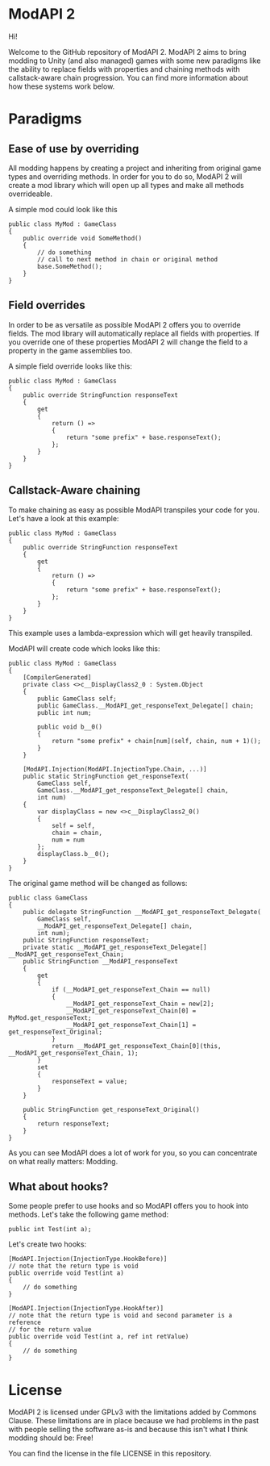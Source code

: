 # ModAPI 2

Hi! 

Welcome to the GitHub repository of ModAPI 2.
ModAPI 2 aims to bring modding to Unity (and also managed) games with some new paradigms like the ability to replace fields with properties and chaining methods with callstack-aware chain progression. You can find more information about how these systems work below.

# Paradigms

## Ease of use by overriding

All modding happens by creating a project and inheriting from original game types and overriding methods. In order for you to do so, ModAPI 2 will create a mod library which will open up all types and make all methods overrideable.

A simple mod could look like this
```
public class MyMod : GameClass
{
	public override void SomeMethod()
	{
		// do something
		// call to next method in chain or original method
		base.SomeMethod(); 
	}
}
```

## Field overrides

In order to be as versatile as possible ModAPI 2 offers you to override fields. The mod library will automatically replace all fields with properties. If you override one of these properties ModAPI 2 will change the field to a property in the game assemblies too.

A simple field override looks like this:
```
public class MyMod : GameClass
{
	public override StringFunction responseText
	{
		get
		{
			return () => 
			{
				return "some prefix" + base.responseText();
			};
		}
	}
}
```

## Callstack-Aware chaining

To make chaining as easy as possible ModAPI transpiles your code for you. Let's have a look at this example:

```
public class MyMod : GameClass
{
	public override StringFunction responseText
	{
		get
		{
			return () => 
			{
				return "some prefix" + base.responseText();
			};
		}
	}
}
```
This example uses a lambda-expression which will get heavily transpiled.

ModAPI will create code which looks like this:
```
public class MyMod : GameClass
{
	[CompilerGenerated]
	private class <>c__DisplayClass2_0 : System.Object 
	{
		public GameClass self;
		public GameClass.__ModAPI_get_responseText_Delegate[] chain;
		public int num;
		
		public void b__0()
		{
			return "some prefix" + chain[num](self, chain, num + 1)();
		}
	}
	
	[ModAPI.Injection(ModAPI.InjectionType.Chain, ...)]
	public static StringFunction get_responseText(
		GameClass self, 
		GameClass.__ModAPI_get_responseText_Delegate[] chain,
		int num)
	{
		var displayClass = new <>c__DisplayClass2_0()
		{
			self = self,
			chain = chain,
			num = num
		};
		displayClass.b__0();
	}
}
```

The original game method will be changed as follows:
```
public class GameClass
{
	public delegate StringFunction __ModAPI_get_responseText_Delegate(
		GameClass self,
		__ModAPI_get_responseText_Delegate[] chain,
		int num);
	public StringFunction responseText;
	private static __ModAPI_get_responseText_Delegate[] __ModAPI_get_responseText_Chain;
	public StringFunction __ModAPI_responseText 
	{
		get 
		{
			if (__ModAPI_get_responseText_Chain == null)
			{
				__ModAPI_get_responseText_Chain = new[2];
				__ModAPI_get_responseText_Chain[0] = MyMod.get_responseText;
				__ModAPI_get_responseText_Chain[1] = get_responseText_Original;
			}
			return __ModAPI_get_responseText_Chain[0](this, __ModAPI_get_responseText_Chain, 1);
		}
		set 
		{
			responseText = value;
		}
	}

	public StringFunction get_responseText_Original()
	{
		return responseText;
	}
}
```

As you can see ModAPI does a lot of work for you, so you can concentrate on what really matters: Modding.

## What about hooks?

Some people prefer to use hooks and so ModAPI offers you to hook into methods. Let's take the following game method:
```
public int Test(int a);
```
Let's create two hooks:
```
[ModAPI.Injection(InjectionType.HookBefore)]
// note that the return type is void
public override void Test(int a)
{
	// do something
}

[ModAPI.Injection(InjectionType.HookAfter)]
// note that the return type is void and second parameter is a reference
// for the return value
public override void Test(int a, ref int retValue)
{
	// do something
}
```

# License

ModAPI 2 is licensed under GPLv3 with the limitations added by Commons Clause. These limitations are in place because we had problems in the past with people selling the software as-is and because this isn't what I think modding should be: Free!

You can find the license in the file LICENSE in this repository.